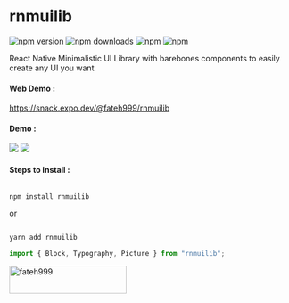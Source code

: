 # rnmuilib

[![npm version](https://img.shields.io/npm/v/rnmuilib.svg?style=for-the-badge)](https://www.npmjs.com/package/rnmuilib)
[![npm downloads](https://img.shields.io/npm/dm/rnmuilib.svg?style=for-the-badge)](https://www.npmjs.com/package/rnmuilib)
[![npm](https://img.shields.io/npm/dt/rnmuilib.svg?style=for-the-badge)](https://www.npmjs.com/package/rnmuilib)
[![npm](https://img.shields.io/npm/l/rnmuilib?style=for-the-badge)](https://github.com/fateh999/rnmuilib/blob/master/LICENSE)

React Native Minimalistic UI Library with barebones components to easily create any UI you want

#### Web Demo :

https://snack.expo.dev/@fateh999/rnmuilib

#### Demo :

![](https://github.com/fateh999/rnmuilib/raw/main/iOS.png)
![](https://github.com/fateh999/rnmuilib/raw/main/Android.png)

#### Steps to install :

```javascript

npm install rnmuilib

```

or

```javascript

yarn add rnmuilib

```

```javascript
import { Block, Typography, Picture } from "rnmuilib";
```

<p><a href="https://www.buymeacoffee.com/fateh999"> <img align="left" src="https://cdn.buymeacoffee.com/buttons/v2/default-yellow.png" height="50" width="210" alt="fateh999" /></a></p><br><br><br>

